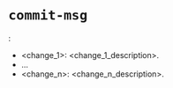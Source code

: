 # `commit-msg`

<top-level-description>:

* <change_1>: <change_1_description>.
* ...
* <change_n>: <change_n_description>.
